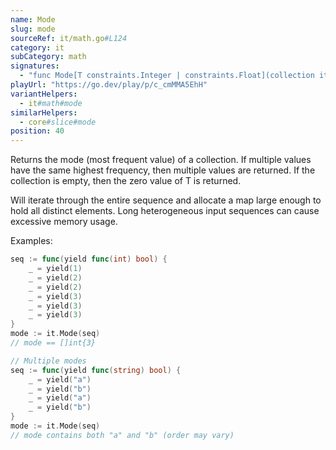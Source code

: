 ```yaml
---
name: Mode
slug: mode
sourceRef: it/math.go#L124
category: it
subCategory: math
signatures:
  - "func Mode[T constraints.Integer | constraints.Float](collection iter.Seq[T]) []T"
playUrl: "https://go.dev/play/p/c_cmMMA5EhH"
variantHelpers:
  - it#math#mode
similarHelpers:
  - core#slice#mode
position: 40
---
```


Returns the mode (most frequent value) of a collection. If multiple values have the same highest frequency, then multiple values are returned. If the collection is empty, then the zero value of T is returned.

Will iterate through the entire sequence and allocate a map large enough to hold all distinct elements. Long heterogeneous input sequences can cause excessive memory usage.

Examples:

```go
seq := func(yield func(int) bool) {
    _ = yield(1)
    _ = yield(2)
    _ = yield(2)
    _ = yield(3)
    _ = yield(3)
    _ = yield(3)
}
mode := it.Mode(seq)
// mode == []int{3}
```

```go
// Multiple modes
seq := func(yield func(string) bool) {
    _ = yield("a")
    _ = yield("b")
    _ = yield("a")
    _ = yield("b")
}
mode := it.Mode(seq)
// mode contains both "a" and "b" (order may vary)
```